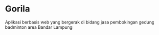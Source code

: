 # Gorila
Aplikasi berbasis web yang bergerak di bidang jasa pembokingan gedung badminton area Bandar Lampung
